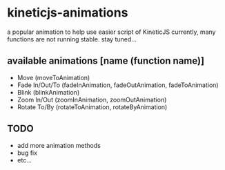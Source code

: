 kineticjs-animations
====================

a popular animation to help use easier script of KineticJS
currently, many functions are not running stable. stay tuned...

available animations [name (function name)]
--------------------

- Move (moveToAnimation)
- Fade In/Out/To (fadeInAnimation, fadeOutAnimation, fadeToAnimation)
- Blink (blinkAnimation)
- Zoom In/Out (zoomInAnimation, zoomOutAnimation)
- Rotate To/By (rotateToAnimation, rotateByAnimation)

TODO
----

- add more animation methods
- bug fix
- etc...